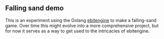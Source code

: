Falling sand demo
---

This is an experiment using the Golang [ebitengine](https://github.com/hajimehoshi/ebiten) 
to make a falling-sand game.
Over time this might evolve into a more comprehensive project, but for 
now it serves as a way to get used to the intricacies of ebitengine.
